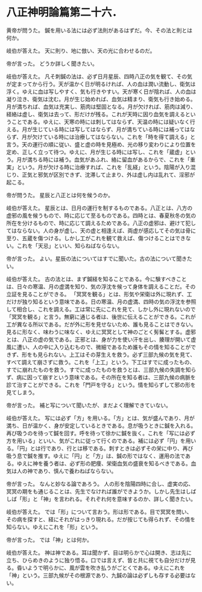 # 八正神明論篇第二十六．

黄帝が問うた。
鍼を用いる法には必ず法則があるはずだ。今、その法と則とは何か。

岐伯が答えた。
天に則り、地に倣い、天の光に合わせるのだ。

帝が言った。
どうか詳しく聞きたい。

岐伯が答えた。
凡そ刺鍼の法は、必ず日月星辰、四時八正の気を観て、その気が定まってから行う。天が温かく日が明るければ、人の血は潤い流動し、衛気は浮く。ゆえに血は写しやすく、気も行きやすい。天が寒く日が陰れば、人の血は凝り泣き、衛気は沈む。月が生じ始めれば、血気は精まり、衛気も行き始める。月が満ちれば、血気は充実し、筋肉は堅固となる。月が欠ければ、筋肉は減り、経絡は虚し、衛気は去って、形だけが残る。これが天時に因り血気を調えるということである。ゆえに、天寒の時には刺してはならず、天温の時には疑いなく行える。月が生じている時には写してはならず、月が満ちている時には補ってはならず、月が欠けている時には治療してはならない。これを「時を得て調える」と言う。天の運行の順に従い、盛と虚の時を見極め、光の移り変わりにより位置を定め、正しく立って待つ。ゆえに、月が生じる時には写し、これを「蔵虚」という。月が満ちる時には補う。血気があふれ、絡に留血があるからで、これを「重実」という。月が欠ける時に治療すれば、これを「乱経」という。陰陽が入り混じり、正気と邪気が区別できず、沈滞して止まり、外は虚し内は乱れて、淫邪が起こる。

帝が問うた。
星辰と八正とは何を候うのか。

岐伯が答えた。
星辰とは、日月の運行を制するものである。八正とは、八方の虚邪の風を候うもので、時に応じて至るものである。四時とは、春夏秋冬の気の所在を分けるもので、時に応じて調えるためである。八正の虚邪は、避けて犯してはならない。人の身が虚し、天の虚と相逢えば、両虚が感応してその気は骨に至り、五蔵を傷つける。しかし工がこれを観て救えば、傷つけることはできない。これを「天忌」といい、知らねばならない。

帝が言った。
よい。星辰の法についてはすでに聞いた。古の法について聞きたい。

岐伯が答えた。
古の法とは、まず鍼経を知ることである。今に験すべきことは、日々の寒温、月の虚満を知り、気の浮沈を候って身体を調えることだ。その立証を見ることができる。
「冥冥を観る」とは、形気や栄衛は外に現れず、工だけが独り知るという意味である。日の寒温、月の虚満、四時の気の浮沈を参照して相合し、これを調える。工は常に先にこれを見て、しかし外に現れないので「冥冥を観る」と言う。無窮に通じる者は、後世に伝えることができる。これが工が異なる所以である。だが外に形を見せないため、誰も見ることはできない。見るに形なく、味わうに味なく、ゆえに冥冥として神のごとく髣髴とする。虚邪とは、八正の虚の気である。正邪とは、身が力を使い汗を出し、腠理が開いて虚風に遭い、人の中に入り込むもので、微細であるため誰もその情を知ることができず、形をも見られない。上工はその芽生えを救う。必ず三部九候の気を見て、すべて調えて崩さずに救う。これを「上工」という。下工はすでに成ったもの、すでに崩れたものを救う。すでに成ったものを救うとは、三部九候の失調を知らず、病に因って崩すという意味である。その所在を知る者は、三部九候の病脈を診て治すことができる。これを「門戸を守る」という。情を知らずして邪の形を見てしまう。

帝が言った。
補と写について聞いたが、まだよく理解できていない。

岐伯が答えた。
写には必ず「方」を用いる。「方」とは、気が盛んであり、月が満ち、日が温かく、身が安定しているときである。息が吸うときに鍼を入れる。再び吸うのを待って鍼を回す。呼を待って徐かに鍼を抜く。これを「写には必ず方を用いる」といい、気がこれに従って行くのである。補には必ず「円」を用いる。「円」とは行であり、行とは移である。刺すときは必ずその栄に中り、再び吸う息で鍼を推す。ゆえに「円」と「方」は、鍼の形ではなく、運用の法である。ゆえに神を養う者は、必ず形の肥痩、栄衛血気の盛衰を知るべきである。血気は人の神であり、慎んで養わねばならない。

帝が言った。
なんと妙なる論であろう。
人の形を陰陽四時に合し、虚実の応、冥冥の期をも通じることは、先生でなければ誰ができようか。しかし先生はしばしば「形」と「神」を言われる。それぞれ何を意味するのか、詳しく聞きたい。

岐伯が答えた。
では「形」について言おう。形は形である。目で冥冥を問い、その病を探すと、経にそれがはっきり現れる。だが按じても得られず、その情を知らない。ゆえにこれを「形」という。

帝が言った。
では「神」とは何か。

岐伯が答えた。
神は神である。耳は聞かず、目は明らかで心は開き、志は先に立ち、ひらめきのように独り悟る。口では言えず、皆と共に視ても自分だけが見る。昏いようで明らかに、風が雲を吹き払うがごとくである。ゆえにこれを「神」という。三部九候がその根源であり、九鍼の論は必ずしも存する必要はない。